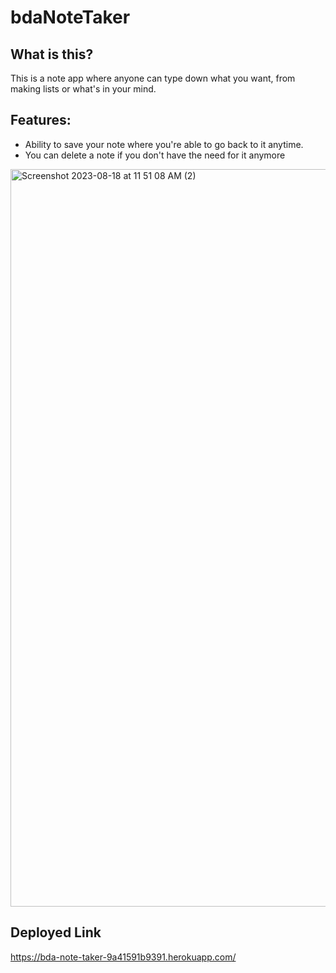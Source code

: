 # bdaNoteTaker

## What is this?
This is a note app where anyone can type down what you want, from making lists or what's in your mind.

## Features:
* Ability to save your note where you're able to go back to it anytime.
* You can delete a note if you don't have the need for it anymore

<img width="1180" alt="Screenshot 2023-08-18 at 11 51 08 AM (2)" src="https://github.com/BDA2013/bdaNoteTaker/assets/129307670/ddb5bdf3-98ad-40e9-9bdf-862bd186b23c">

## Deployed Link
https://bda-note-taker-9a41591b9391.herokuapp.com/
